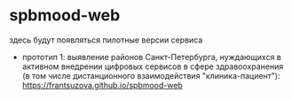 # spbmood-web

здесь будут появляться пилотные версии сервиса

- прототип 1: 
выявление районов Санкт-Петербурга, нуждающихся в активном внедрении цифровых сервисов в сфере здравоохранения (в том числе дистанционного взаимодействия "клиника-пациент"): https://frantsuzova.github.io/spbmood-web

